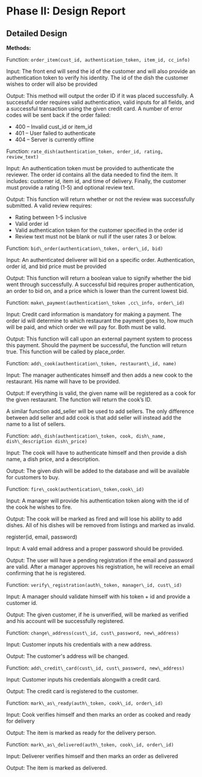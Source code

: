 # Phase II: Design Report 

## Detailed Design

**Methods:**

Function: `order_item(cust_id, authentication_token, item_id, cc_info)`

Input: The front end will send the id of the customer and will also provide an authentication token to verify his identity. The id of the dish the customer wishes to order will also be provided

Output: This method will output the order ID if it was placed successfully. A successful order requires valid authentication, valid inputs for all fields, and a successful transaction using the given credit card. A number of error codes will be sent back if the order failed:

 * 400 – Invalid cust\_id or item\_id
 * 401 – User failed to authenticate
 * 404 – Server is currently offline

Function: `rate_dish(authentication_token, order_id, rating, review_text)`

Input: An authentication token must be provided to authenticate the reviewer. The order id contains all the data needed to find the item. It includes: customer id, item id, and time of delivery. Finally, the customer must provide a rating (1-5) and optional review text.

Output: This function will return whether or not the review was successfully submitted. A valid review requires: 


* Rating between 1-5 inclusive
* Valid order id
* Valid authentication token for the customer specified in the order id
* Review text must not be blank or null if the user rates 3 or below.


Function: `bid\_order(authentication\_token, order\_id, bid)`

Input: An authenticated deliverer will bid on a specific order. Authentication, order id, and bid price must be provided

Output: This function will return a boolean value to signify whether the bid went through successfully. A successful bid requires proper authentication, an order to bid on, and a price which is lower than the current lowest bid. 

Function: `make\_payment(authentication\_token ,cc\_info, order\_id)`

Input: Credit card information is mandatory for making a payment. The order id will determine to which restaurant the payment goes to, how much will be paid, and which order we will pay for. Both must be valid.

Output: This function will call upon an external payment system to process this payment. Should the payment be successful, the function will return true. This function will be called by place\_order.

Function: `add\_cook(authentication\_token, restaurant\_id, name)`

Input: The manager authenticates himself and then adds a new cook to the restaurant. His name will have to be provided.

Output: If everything is valid, the given name will be registered as a cook for the given restaurant. The function will return the cook’s ID.

A similar function add\_seller will be used to add sellers. The only difference between add seller and add cook is that add seller will instead add the name to a list of sellers.

Function: `add\_dish(authentication\_token, cook, dish\_name, dish\_description dish\_price)`

Input: The cook will have to authenticate himself and then provide a dish name, a dish price, and a description.

Output: The given dish will be added to the database and will be available for customers to buy.

Function: `fire\_cook(authentication\_token,cook\_id)`

Input: A manager will provide his authentication token along with the id of the cook he wishes to fire.

Output: The cook will be marked as fired and will lose his ability to add dishes. All of his dishes will be removed from listings and marked as invalid.

register(id, email, password)

Input:  A vald email address and a proper password should be provided. 

Output: The user will have a pending registration if the email and password are valid. After a manager approves his registration, he will receive an email confirming that he is registered.

Function: `verify\_registration(auth\_token, manager\_id, cust\_id)`

Input:  A manager should validate himself with his token + id and provide a customer id.

Output: The given customer, if he is unverified, will be marked as verified and his account will be successfully registered.

Function: `change\_address(cust\_id, cust\_password, new\_address)`

Input:  Customer inputs his credentials with a new address.

Output: The customer's address will be changed.

Function: `add\_credit\_card(cust\_id, cust\_password, new\_address)`

Input:  Customer inputs his credentials  alongwith a  credit card.

Output: The credit card is registered to the customer.

Function: `mark\_as\_ready(auth\_token, cook\_id, order\_id)`

Input:  Cook verifies himself and then marks an order as cooked and ready for delivery

Output: The item is marked as ready for the delivery person.

Function: `mark\_as\_delivered(auth\_token, cook\_id, order\_id)`

Input:  Deliverer verifies himself and then marks an order as delivered

Output: The item is marked as delivered.

